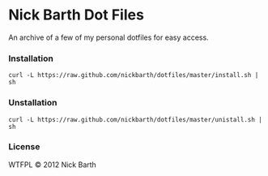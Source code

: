 # Nick Barth Dot Files

An archive of a few of my personal dotfiles for easy access.

### Installation

```terminal
curl -L https://raw.github.com/nickbarth/dotfiles/master/install.sh | sh
```

### Unstallation

```terminal
curl -L https://raw.github.com/nickbarth/dotfiles/master/unistall.sh | sh
```

### License
WTFPL &copy; 2012 Nick Barth 
